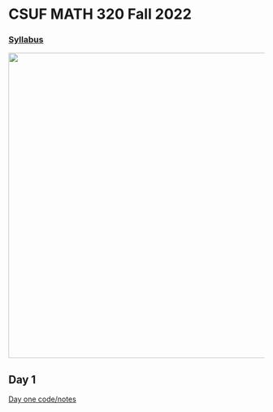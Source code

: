 # CSUF MATH 320 Fall 2022
### [Syllabus](https://github.com/jlursenbach/CSUF-MATH-320/blob/main/data/Syllabus320Fall2022.pdf)
[<img src = "https://github.com/jlursenbach/CSUF-MATH-320-MATHEMATICAL-COMPUTATION-NOTES/blob/main/data/CPSC%20320%20card.jpg" width = "600">](https://github.com/jlursenbach/CSUF-MATH-320-MATHEMATICAL-COMPUTATION-NOTES/blob/main/data/CPSC%20320%20card.jpg)

## Day 1
[Day one code/notes](https://github.com/jlursenbach/CSUF-MATH-320-MATHEMATICAL-COMPUTATION-NOTES/blob/main/day_1.m)
